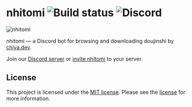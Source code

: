 # nhitomi ![Build status](https://ci.appveyor.com/api/projects/status/vtdjarua2c9i0k5t?svg=true) ![Discord](https://img.shields.io/discord/515395714264858653.svg?label=Discord)

![nhitomi](https://github.com/chiyadev/nhitomi/raw/master/nhitomi.png)

nhitomi — a Discord bot for browsing and downloading doujinshi by [chiya.dev](https://chiya.dev).

Join our [Discord server](https://discord.gg/JFNga7q) or [invite nhitomi](https://discordapp.com/oauth2/authorize?client_id=515386276543725568&scope=bot&permissions=347200) to your server.

## License

This project is licensed under the [MIT license](https://opensource.org/licenses/MIT). Please see the [license](LICENSE) for more information.
